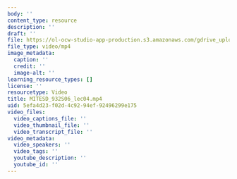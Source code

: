 ```yaml
---
body: ''
content_type: resource
description: ''
draft: ''
file: https://ol-ocw-studio-app-production.s3.amazonaws.com/gdrive_uploads/esd-932-engineering-ethics-spring-2006/1JwjVPvK8-N24O-lC1ZdwtJKXmd5I_wDn/mitesd_932s06_lec04.mp4
file_type: video/mp4
image_metadata:
  caption: ''
  credit: ''
  image-alt: ''
learning_resource_types: []
license: ''
resourcetype: Video
title: MITESD_932S06_lec04.mp4
uid: 5efa4d23-f02d-4c92-94ef-92496299e175
video_files:
  video_captions_file: ''
  video_thumbnail_file: ''
  video_transcript_file: ''
video_metadata:
  video_speakers: ''
  video_tags: ''
  youtube_description: ''
  youtube_id: ''
---
```

